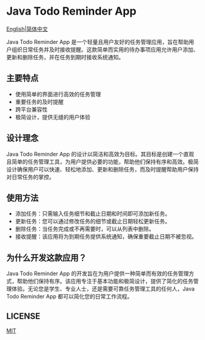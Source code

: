 # Java Todo Reminder App

[English](../README.md)|[简体中文](README-zh_CN.md)

Java Todo Reminder App 是一个轻量且用户友好的任务管理应用，旨在帮助用户组织日常任务并及时接收提醒。这款简单而实用的待办事项应用允许用户添加、更新和删除任务，并在任务到期时接收系统通知。

## 主要特点

- 使用简单的界面进行高效的任务管理
- 重要任务的及时提醒
- 跨平台兼容性
- 极简设计，提供无缝的用户体验

## 设计理念

Java Todo Reminder App 的设计以简洁和高效为目标。其目标是创建一个直观且简单的任务管理工具，为用户提供必要的功能，帮助他们保持有序和高效。极简设计确保用户可以快速、轻松地添加、更新和删除任务，而及时提醒帮助用户保持对日常任务的掌控。

## 使用方法

- 添加任务：只需输入任务细节和截止日期和时间即可添加新任务。
- 更新任务：您可以通过修改任务的细节或截止日期轻松更新任务。
- 删除任务：当任务完成或不再需要时，可以从列表中删除。
- 接收提醒：该应用将为到期任务提供系统通知，确保重要截止日期不被忽视。

## 为什么开发这款应用？

Java Todo Reminder App 的开发旨在为用户提供一种简单而有效的任务管理方式，帮助他们保持有序。该应用专注于基本功能和极简设计，提供了简化的任务管理体验。无论您是学生、专业人士，还是需要可靠任务管理工具的任何人，Java Todo Reminder App 都可以简化您的日常工作流程。

## LICENSE

[MIT](../LICENSE)
